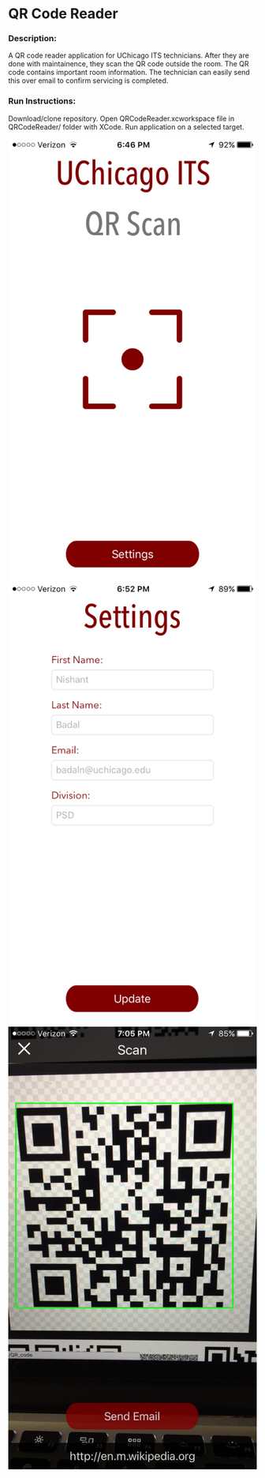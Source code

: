 # QR Code Reader

### Description:
A QR code reader application for UChicago ITS technicians. After they are done with maintainence, they scan the QR code outside the room. The QR code contains important room information. The technician can easily send this over email to confirm servicing is completed.

### Run Instructions:
Download/clone repository. Open QRCodeReader.xcworkspace file in QRCodeReader/ folder with XCode. Run application on a selected target.

![ScreenShot](qr1.jpg)
![ScreenShot](qr2.jpg)
![ScreenShot](qr3.jpg)
